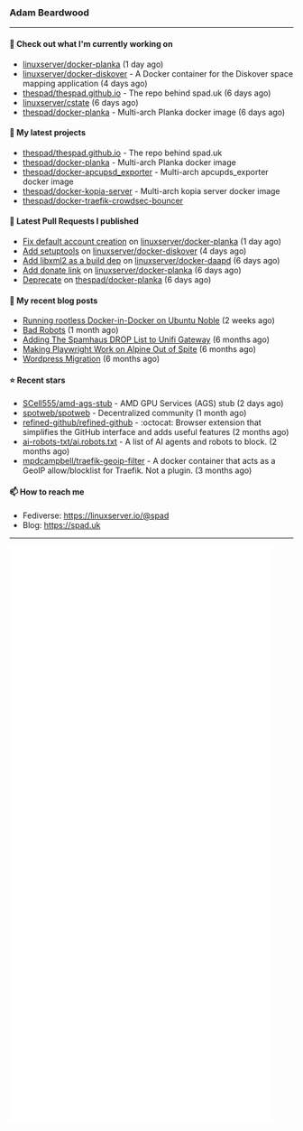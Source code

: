 ### Adam Beardwood
---
#### 👷 Check out what I'm currently working on

- [linuxserver/docker-planka](https://github.com/linuxserver/docker-planka) (1 day ago)
- [linuxserver/docker-diskover](https://github.com/linuxserver/docker-diskover) - A Docker container for the Diskover space mapping application (4 days ago)
- [thespad/thespad.github.io](https://github.com/thespad/thespad.github.io) - The repo behind spad.uk (6 days ago)
- [linuxserver/cstate](https://github.com/linuxserver/cstate) (6 days ago)
- [thespad/docker-planka](https://github.com/thespad/docker-planka) - Multi-arch Planka docker image (6 days ago)

#### 🌱 My latest projects

- [thespad/thespad.github.io](https://github.com/thespad/thespad.github.io) - The repo behind spad.uk
- [thespad/docker-planka](https://github.com/thespad/docker-planka) - Multi-arch Planka docker image
- [thespad/docker-apcupsd_exporter](https://github.com/thespad/docker-apcupsd_exporter) - Multi-arch apcupds_exporter docker image
- [thespad/docker-kopia-server](https://github.com/thespad/docker-kopia-server) - Multi-arch kopia server docker image 
- [thespad/docker-traefik-crowdsec-bouncer](https://github.com/thespad/docker-traefik-crowdsec-bouncer)

#### 🔨 Latest Pull Requests I published

- [Fix default account creation](https://github.com/linuxserver/docker-planka/pull/5) on [linuxserver/docker-planka](https://github.com/linuxserver/docker-planka) (1 day ago)
- [Add setuptools](https://github.com/linuxserver/docker-diskover/pull/65) on [linuxserver/docker-diskover](https://github.com/linuxserver/docker-diskover) (4 days ago)
- [Add libxml2 as a build dep](https://github.com/linuxserver/docker-daapd/pull/91) on [linuxserver/docker-daapd](https://github.com/linuxserver/docker-daapd) (6 days ago)
- [Add donate link](https://github.com/linuxserver/docker-planka/pull/2) on [linuxserver/docker-planka](https://github.com/linuxserver/docker-planka) (6 days ago)
- [Deprecate](https://github.com/thespad/docker-planka/pull/11) on [thespad/docker-planka](https://github.com/thespad/docker-planka) (6 days ago)

#### 📜 My recent blog posts

- [Running rootless Docker-in-Docker on Ubuntu Noble](https://www.spad.uk/posts/rootless-dind-noble/) (2 weeks ago)
- [Bad Robots](https://www.spad.uk/posts/bad-robots/) (1 month ago)
- [Adding The Spamhaus DROP List to Unifi Gateway](https://www.spad.uk/posts/adding-spamhaus-drop-list-to-unifi-gateway/) (6 months ago)
- [Making Playwright Work on Alpine Out of Spite](https://www.spad.uk/posts/making-playwright-work-on-alpine-out-of-spite/) (6 months ago)
- [Wordpress Migration](https://www.spad.uk/posts/wordpress-migration/) (6 months ago)

#### ⭐ Recent stars

- [SCell555/amd-ags-stub](https://github.com/SCell555/amd-ags-stub) - AMD GPU Services (AGS) stub (2 days ago)
- [spotweb/spotweb](https://github.com/spotweb/spotweb) - Decentralized community (1 month ago)
- [refined-github/refined-github](https://github.com/refined-github/refined-github) - :octocat: Browser extension that simplifies the GitHub interface and adds useful features (2 months ago)
- [ai-robots-txt/ai.robots.txt](https://github.com/ai-robots-txt/ai.robots.txt) - A list of AI agents and robots to block. (2 months ago)
- [mpdcampbell/traefik-geoip-filter](https://github.com/mpdcampbell/traefik-geoip-filter) - A docker container that acts as a GeoIP allow/blocklist for Traefik. Not a plugin. (3 months ago)

#### 📫 How to reach me
- Fediverse: https://linuxserver.io/@spad
- Blog: https://spad.uk
---
<img src="https://raw.githubusercontent.com/thespad/thespad/main/github-metrics.svg">
